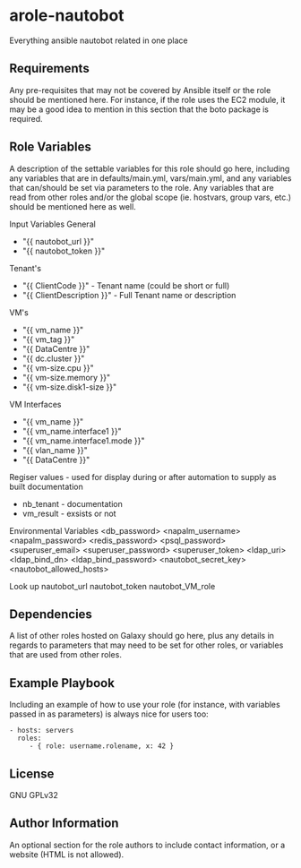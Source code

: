 arole-nautobot
=========

Everything ansible nautobot related in one place

Requirements
------------

Any pre-requisites that may not be covered by Ansible itself or the role should be mentioned here. For instance, if the role uses the EC2 module, it may be a good idea to mention in this section that the boto package is required.

Role Variables
--------------

A description of the settable variables for this role should go here, including any variables that are in defaults/main.yml, vars/main.yml, and any variables that can/should be set via parameters to the role. Any variables that are read from other roles and/or the global scope (ie. hostvars, group vars, etc.) should be mentioned here as well.

Input Variables
General
- "{{ nautobot_url }}"
- "{{ nautobot_token }}"

Tenant's
- "{{ ClientCode }}" - Tenant name (could be short or full)
- "{{ ClientDescription }}" - Full Tenant name or description

VM's
- "{{ vm_name }}"
- "{{ vm_tag }}"
- "{{ DataCentre }}"
- "{{ dc.cluster }}"
- "{{ vm-size.cpu }}"
- "{{ vm-size.memory }}"
- "{{ vm-size.disk1-size }}"

VM Interfaces
- "{{ vm_name }}"
- "{{ vm_name.interface1 }}"
- "{{ vm_name.interface1.mode }}"
- "{{ vlan_name }}"
- "{{ DataCentre }}"

Regiser values - used for display during or after automation to supply as built documentation
- nb_tenant - documentation
- vm_result - exsists or not 


Environmental Variables
<db_password>
<napalm_username>
<napalm_password>
<redis_password>
<pgppassword>
<psql_password>
<superuser_email>
<superuser_password>
<superuser_token>
<ldap_uri>
<ldap_bind_dn>
<ldap_bind_password>
<nautobot_secret_key>
<nautobot_allowed_hosts>

Look up
nautobot_url
nautobot_token
nautobot_VM_role


Dependencies
------------

A list of other roles hosted on Galaxy should go here, plus any details in regards to parameters that may need to be set for other roles, or variables that are used from other roles.

Example Playbook
----------------

Including an example of how to use your role (for instance, with variables passed in as parameters) is always nice for users too:

    - hosts: servers
      roles:
         - { role: username.rolename, x: 42 }

License
-------

GNU GPLv32

Author Information
------------------

An optional section for the role authors to include contact information, or a website (HTML is not allowed).
